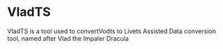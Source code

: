 # VladTS
VladTS is a tool used to convertVodts to Livets Assisted Data conversion tool, named after Vlad the Impaler Dracula
